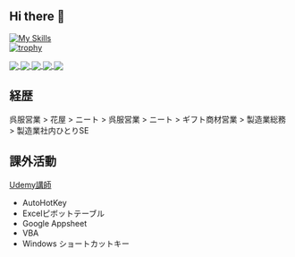 ## Hi there 👋

[![My Skills](https://skillicons.dev/icons?i=vim,python)](https://skillicons.dev)
<br>
[![trophy](https://github-profile-trophy.vercel.app/?username=ikuma-hiroyuki&theme=dracula&column=4)](https://github.com/ryo-ma/github-profile-trophy)

<!-- top-langs -->
<a href="https://github.com/anuraghazra/github-readme-stats">
  <img align="center" src="https://github-readme-stats.vercel.app/api/top-langs/?username=ikuma-hiroyuki&theme=dracula&layout=compact&hide_border=true" />
</a>

<a href="https://github-profile-summary-cards.vercel.app/demo.html">
  <img align="center" src="http://github-profile-summary-cards.vercel.app/api/cards/most-commit-language?username=ikuma-hiroyuki&theme=dracula" />
</a>

<a href="https://github.com/anuraghazra/github-readme-stats">
  <img align="center" src="https://github-readme-streak-stats.herokuapp.com/?user=ikuma-hiroyuki&theme=dracula&hide_border=true" />
</a>

<!-- stats-sigma -->
<a href="https://github.com/anuraghazra/github-readme-stats">
  <img align="center" src="https://github-readme-stats-sigma-five.vercel.app/api?username=ikuma-hiroyuki&count_private=true&show_icons=true&theme=dracula&hide_border=true" />
</a>

<!-- profile-summary-cards -->
<a href="https://github-profile-summary-cards.vercel.app/demo.html">
  <img align="center" src="https://github-profile-summary-cards.vercel.app/api/cards/profile-details?username=ikuma-hiroyuki&theme=dracula" />
</a>


## 経歴

呉服営業 > 花屋 > ニート > 呉服営業 > ニート > ギフト商材営業 > 製造業総務 > 製造業社内ひとりSE

## 課外活動

[Udemy講師](https://www.udemy.com/user/yi-jiu-jian-bo-zhi/)
- AutoHotKey
- Excelピボットテーブル
- Google Appsheet
- VBA
- Windows ショートカットキー

<!-- https://badgen.net/ -->
<!--
**ikuma-hiroyuki/ikuma-hiroyuki** is a ✨ _special_ ✨ repository because its `README.md` (this file) appears on your GitHub profile.

Here are some ideas to get you started:

- 🔭 I’m currently working on ...
- 🌱 I’m currently learning ...
- 👯 I’m looking to collaborate on ...
- 🤔 I’m looking for help with ...
- 💬 Ask me about ...
- 📫 How to reach me: ...
- 😄 Pronouns: ...
- ⚡ Fun fact: ...
-->
